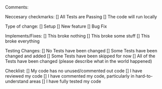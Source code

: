 Comments:

Neccesary checkmarks:
[] All Tests are Passing
[] The code will run locally

Type of change:
[] Setup
[] New feature
[] Bug Fix

Implements/Fixes:
[] This broke nothing
[] This broke some stuff
[] This broke everything

Testing Changes:
[] No Tests have been changed
[] Some Tests have been changed and added
[] Some Tests have been skipped for now
[] All of the Tests have been changed (please describe what in the world happened)

Checklist:
[] My code has no unused/commented out code
[] I have reviewed my code
[] I have commented my code, particularly in hard-to-understand areas
[] I have fully tested my code
